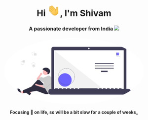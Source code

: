 
<h1 align="center">Hi <img src="https://raw.githubusercontent.com/ABSphreak/ABSphreak/master/gifs/Hi.gif" width="40px" />, I'm Shivam</h1>
<h3 align="center">A passionate developer from India <img src="https://media.giphy.com/media/z5i7CdtKqVotB9mz7h/giphy.gif" width="30"> </h3>

<!-- <p align="left"> <img src="https://komarev.com/ghpvc/?username=gargakshit" alt="gargakshit" /> </p> -->
<h4 align="center">
 <img src="https://github.com/ShivamChoudhary17/ShivamChoudhary17/blob/main/git_img.png" width="90%" style="border-radius: 50%"></img>

 
 
  Focusing 🎯 on life, so will be a bit slow for a couple of weeks_
</h4>

